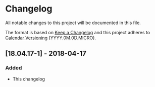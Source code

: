 # Changelog

All notable changes to this project will be documented in this file.

The format is based on [Keep a Changelog](http://keepachangelog.com/en/1.0.0/) and this project adheres to [Calendar Versioning](https://calver.org/) (YYYY.0M.0D.MICRO).

## [18.04.17-1] - 2018-04-17
### Added
- This changelog